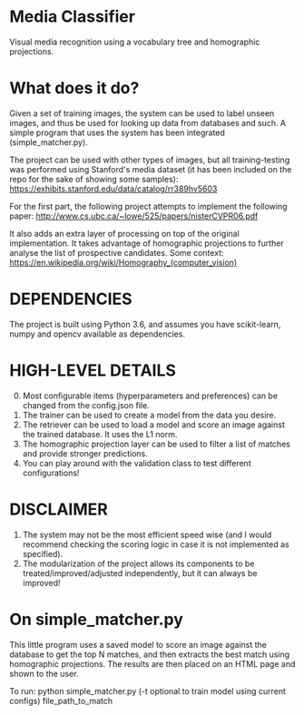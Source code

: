 # Media Classifier
Visual media recognition using a vocabulary tree and homographic projections.

# What does it do?
Given a set of training images, the system can be used to label unseen images, and thus be used for looking up data from databases and such. A simple program that uses the system has been integrated (simple_matcher.py).

The project can be used with other types of images, but all training-testing was performed using Stanford's media dataset (it has been included on the repo for the sake of showing some samples):
https://exhibits.stanford.edu/data/catalog/rr389hv5603

For the first part, the following project attempts to implement the following paper:
http://www.cs.ubc.ca/~lowe/525/papers/nisterCVPR06.pdf

It also adds an extra layer of processing on top of the original implementation. It takes advantage of homographic projections to further analyse the list of prospective candidates.
Some context: https://en.wikipedia.org/wiki/Homography_(computer_vision)

# DEPENDENCIES
The project is built using Python 3.6, and assumes you have scikit-learn, numpy and opencv available as dependencies.

# HIGH-LEVEL DETAILS
0. Most configurable items (hyperparameters and preferences) can be changed from the config.json file.
1. The trainer can be used to create a model from the data you desire.
2. The retriever can be used to load a model and score an image against the trained database. It uses the L1 norm.
3. The homographic projection layer can be used to filter a list of matches and provide stronger predictions.
4. You can play around with the validation class to test different configurations!

# DISCLAIMER
1. The system may not be the most efficient speed wise (and I would recommend checking the scoring logic in case it is not implemented as specified). 
2. The modularization of the project allows its components to be treated/improved/adjusted independently, but it can always be improved!


# On simple_matcher.py
This little program uses a saved model to score an image against the database to get the top N matches, and then extracts the best match using homographic projections. The results are then placed on an HTML page and shown to the user.

To run: python simple_matcher.py (-t optional to train model using current configs) file_path_to_match




